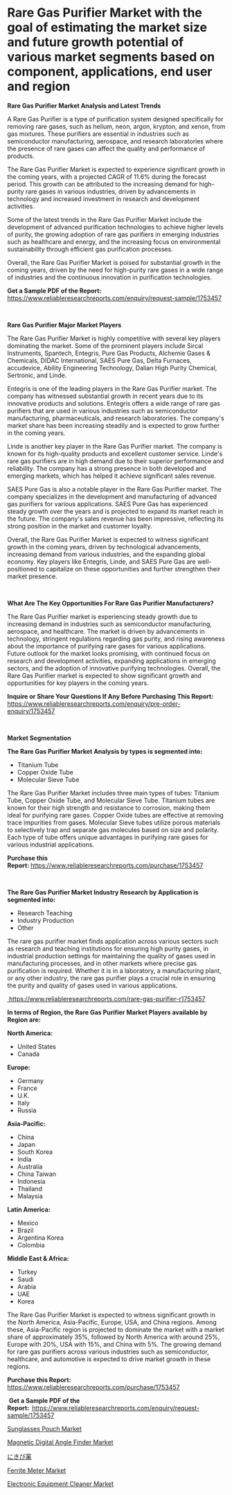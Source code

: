 <p><h1>Rare Gas Purifier Market with the goal of estimating the market size and future growth potential of various market segments based on component, applications, end user and region</h1></p><p><strong>Rare Gas Purifier Market Analysis and Latest Trends</strong></p>
<p><p>A Rare Gas Purifier is a type of purification system designed specifically for removing rare gases, such as helium, neon, argon, krypton, and xenon, from gas mixtures. These purifiers are essential in industries such as semiconductor manufacturing, aerospace, and research laboratories where the presence of rare gases can affect the quality and performance of products.</p><p>The Rare Gas Purifier Market is expected to experience significant growth in the coming years, with a projected CAGR of 11.6% during the forecast period. This growth can be attributed to the increasing demand for high-purity rare gases in various industries, driven by advancements in technology and increased investment in research and development activities.</p><p>Some of the latest trends in the Rare Gas Purifier Market include the development of advanced purification technologies to achieve higher levels of purity, the growing adoption of rare gas purifiers in emerging industries such as healthcare and energy, and the increasing focus on environmental sustainability through efficient gas purification processes.</p><p>Overall, the Rare Gas Purifier Market is poised for substantial growth in the coming years, driven by the need for high-purity rare gases in a wide range of industries and the continuous innovation in purification technologies.</p></p>
<p><strong>Get a Sample PDF of the Report:&nbsp;</strong> <a href="https://www.reliableresearchreports.com/enquiry/request-sample/1753457">https://www.reliableresearchreports.com/enquiry/request-sample/1753457</a></p>
<p>&nbsp;</p>
<p><strong>Rare Gas Purifier Major Market Players</strong></p>
<p><p>The Rare Gas Purifier Market is highly competitive with several key players dominating the market. Some of the prominent players include Sircal Instruments, Spantech, Entegris, Pure Gas Products, Alchemie Gases & Chemicals, DIDAC International, SAES Pure Gas, Delta Furnaces, accudevice, Ability Engineering Technology, Dalian High Purity Chemical, Sertronic, and Linde.</p><p>Entegris is one of the leading players in the Rare Gas Purifier market. The company has witnessed substantial growth in recent years due to its innovative products and solutions. Entegris offers a wide range of rare gas purifiers that are used in various industries such as semiconductor manufacturing, pharmaceuticals, and research laboratories. The company's market share has been increasing steadily and is expected to grow further in the coming years.</p><p>Linde is another key player in the Rare Gas Purifier market. The company is known for its high-quality products and excellent customer service. Linde's rare gas purifiers are in high demand due to their superior performance and reliability. The company has a strong presence in both developed and emerging markets, which has helped it achieve significant sales revenue.</p><p>SAES Pure Gas is also a notable player in the Rare Gas Purifier market. The company specializes in the development and manufacturing of advanced gas purifiers for various applications. SAES Pure Gas has experienced steady growth over the years and is projected to expand its market reach in the future. The company's sales revenue has been impressive, reflecting its strong position in the market and customer loyalty.</p><p>Overall, the Rare Gas Purifier Market is expected to witness significant growth in the coming years, driven by technological advancements, increasing demand from various industries, and the expanding global economy. Key players like Entegris, Linde, and SAES Pure Gas are well-positioned to capitalize on these opportunities and further strengthen their market presence.</p></p>
<p>&nbsp;</p>
<p><strong>What Are The Key Opportunities For Rare Gas Purifier Manufacturers?</strong></p>
<p><p>The Rare Gas Purifier market is experiencing steady growth due to increasing demand in industries such as semiconductor manufacturing, aerospace, and healthcare. The market is driven by advancements in technology, stringent regulations regarding gas purity, and rising awareness about the importance of purifying rare gases for various applications. Future outlook for the market looks promising, with continued focus on research and development activities, expanding applications in emerging sectors, and the adoption of innovative purifying technologies. Overall, the Rare Gas Purifier market is expected to show significant growth and opportunities for key players in the coming years.</p></p>
<p><strong>Inquire or Share Your Questions If Any Before Purchasing This Report:</strong> <a href="https://www.reliableresearchreports.com/enquiry/pre-order-enquiry/1753457">https://www.reliableresearchreports.com/enquiry/pre-order-enquiry/1753457</a></p>
<p>&nbsp;</p>
<p><strong>Market Segmentation</strong></p>
<p><strong>The Rare Gas Purifier Market Analysis by types is segmented into:</strong></p>
<p><ul><li>Titanium Tube</li><li>Copper Oxide Tube</li><li>Molecular Sieve Tube</li></ul></p>
<p><p>The Rare Gas Purifier Market includes three main types of tubes: Titanium Tube, Copper Oxide Tube, and Molecular Sieve Tube. Titanium tubes are known for their high strength and resistance to corrosion, making them ideal for purifying rare gases. Copper Oxide tubes are effective at removing trace impurities from gases. Molecular Sieve tubes utilize porous materials to selectively trap and separate gas molecules based on size and polarity. Each type of tube offers unique advantages in purifying rare gases for various industrial applications.</p></p>
<p><strong>Purchase this Report:&nbsp;</strong><a href="https://www.reliableresearchreports.com/purchase/1753457">https://www.reliableresearchreports.com/purchase/1753457</a></p>
<p>&nbsp;</p>
<p><strong>The Rare Gas Purifier Market Industry Research by Application is segmented into:</strong></p>
<p><ul><li>Research Teaching</li><li>Industry Production</li><li>Other</li></ul></p>
<p><p>The rare gas purifier market finds application across various sectors such as research and teaching institutions for ensuring high purity gases, in industrial production settings for maintaining the quality of gases used in manufacturing processes, and in other markets where precise gas purification is required. Whether it is in a laboratory, a manufacturing plant, or any other industry, the rare gas purifier plays a crucial role in ensuring the purity and quality of gases used in various applications.</p></p>
<p><a href="https://www.reliableresearchreports.com/rare-gas-purifier-r1753457">&nbsp;https://www.reliableresearchreports.com/rare-gas-purifier-r1753457</a></p>
<p><strong>In terms of Region, the Rare Gas Purifier Market Players available by Region are:</strong></p>
<p>
    <p> <strong> North America: </strong>
        <ul>
            <li>United States</li>
            <li>Canada</li>
        </ul>
        </p> 
    <p> <strong> Europe: </strong>
        <ul>
            <li>Germany</li>
            <li>France</li>
            <li>U.K.</li>
            <li>Italy</li>
            <li>Russia</li>
        </ul>
        </p> 
    <p> <strong> Asia-Pacific: </strong>
        <ul>
            <li>China</li>
            <li>Japan</li>
            <li>South Korea</li>
            <li>India</li>
            <li>Australia</li>
            <li>China Taiwan</li>
            <li>Indonesia</li>
            <li>Thailand</li>
            <li>Malaysia</li>
        </ul>
        </p> 
    <p> <strong> Latin America: </strong>
        <ul>
            <li>Mexico</li>
            <li>Brazil</li>
            <li>Argentina Korea</li>
            <li>Colombia</li>
        </ul>
        </p> 
    <p> <strong> Middle East & Africa: </strong>
        <ul>
            <li>Turkey</li>
            <li>Saudi</li>
            <li>Arabia</li>
            <li>UAE</li>
            <li>Korea</li>
        </ul>
    </p>
    </p>
<p><p>The Rare Gas Purifier Market is expected to witness significant growth in the North America, Asia-Pacific, Europe, USA, and China regions. Among these, Asia-Pacific region is projected to dominate the market with a market share of approximately 35%, followed by North America with around 25%, Europe with 20%, USA with 15%, and China with 5%. The growing demand for rare gas purifiers across various industries such as semiconductor, healthcare, and automotive is expected to drive market growth in these regions.</p></p>
<p><strong>Purchase this Report: </strong><a href="https://www.reliableresearchreports.com/purchase/1753457">https://www.reliableresearchreports.com/purchase/1753457</a></p>
<p>&nbsp;<strong>Get a Sample PDF of the Report:&nbsp;&nbsp;</strong><a href="https://www.reliableresearchreports.com/enquiry/request-sample/1753457">https://www.reliableresearchreports.com/enquiry/request-sample/1753457</a></p>
<p><strong></strong></p>
<p><p><a href="https://www.linkedin.com/pulse/sunglasses-pouch-market-key-successful-business-strategy-ikoee?trackingId=ClvDKajzIYOZP86VLUjgbg%3D%3D">Sunglasses Pouch Market</a></p><p><a href="https://github.com/dimitrishawkinswaynenp91rgz/Market-Research-Report-List-2/blob/main/magnetic-digital-angle-finder-market.md">Magnetic Digital Angle Finder Market</a></p><p><a href="https://medium.com/@oswaldoavarro768546/%E3%81%AB%E3%81%8D%E3%81%B3%E8%96%AC%E5%B8%82%E5%A0%B4%E3%81%AF%E5%B8%82%E5%A0%B4%E3%82%B7%E3%82%A7%E3%82%A2-%E3%82%B5%E3%82%A4%E3%82%BA-%E3%81%8A%E3%82%88%E3%81%B32031%E5%B9%B4%E3%81%BE%E3%81%A7%E3%81%AE%E4%BA%88%E6%B8%AC%E3%81%AB%E7%84%A6%E7%82%B9%E3%82%92%E5%BD%93%E3%81%A6%E3%81%A6%E3%81%84%E3%81%BE%E3%81%99-691fa27b973b">にきび薬</a></p><p><a href="https://github.com/changoleonlaverguenzanoexiste/Market-Research-Report-List-2/blob/main/ferrite-meter-market.md">Ferrite Meter Market</a></p><p><a href="https://www.linkedin.com/pulse/electronic-equipment-cleaner-market-report-reveals-latest-rtmre?trackingId=2GUoPUdH3H2%2F%2FnfLAA5fTw%3D%3D">Electronic Equipment Cleaner Market</a></p></p>
